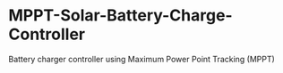 # MPPT-Solar-Battery-Charge-Controller
Battery charger controller using Maximum Power Point Tracking (MPPT)
